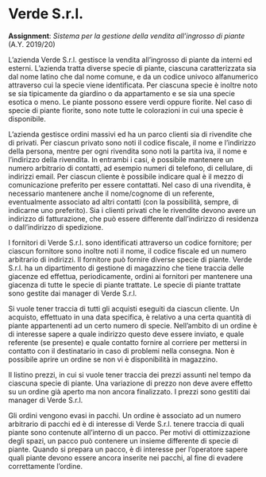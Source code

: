 # Verde S.r.l.
**Assignment**: *Sistema per la gestione della vendita all’ingrosso di piante* (A.Y. 2019/20)

L’azienda Verde S.r.l. gestisce la vendita all’ingrosso di piante da interni ed esterni. L’azienda tratta diverse specie di piante, ciascuna caratterizzata sia dal nome latino che dal nome comune, e da un codice univoco alfanumerico attraverso cui la specie viene identificata. Per ciascuna specie è inoltre noto se sia tipicamente da giardino o da appartamento e se sia una specie esotica o meno. Le piante possono essere verdi oppure fiorite. Nel caso di specie di piante fiorite, sono note tutte le colorazioni in cui una specie è disponibile.

L’azienda gestisce ordini massivi ed ha un parco clienti sia di rivendite che di privati. Per ciascun privato sono noti il codice fiscale, il nome e l’indirizzo della persona, mentre per ogni rivendita sono noti la partita iva, il nome e l’indirizzo della rivendita. In entrambi i casi, è possibile mantenere un numero arbitrario di contatti, ad esempio numeri di telefono, di cellulare, di indirizzi email. Per ciascun cliente è possibile indicare qual è il mezzo di comunicazione preferito per essere contattati. Nel caso di una rivendita, è necessario mantenere anche il nome/cognome di un referente, eventualmente associato ad altri contatti (con la possibilità, sempre, di indicarne uno preferito). Sia i clienti privati che le rivendite devono avere un indirizzo di fatturazione, che può essere differente dall’indirizzo di residenza o dall’indirizzo di spedizione.

I fornitori di Verde S.r.l. sono identificati attraverso un codice fornitore; per ciascun fornitore sono inoltre noti il nome, il codice fiscale ed un numero arbitrario di indirizzi. Il fornitore può fornire diverse specie di piante.
Verde S.r.l. ha un dipartimento di gestione di magazzino che tiene traccia delle giacenze ed effettua, periodicamente, ordini ai fornitori per mantenere una giacenza di tutte le specie di piante trattate.
Le specie di piante trattate sono gestite dai manager di Verde S.r.l.

Si vuole tener traccia di tutti gli acquisti eseguiti da ciascun cliente. Un acquisto, effettuato in una data specifica, è relativo a una certa quantità di piante appartenenti ad un certo numero di specie. Nell’ambito di un ordine è di interesse sapere a quale indirizzo questo deve essere inviato, e quale referente (se presente) e quale contatto fornire al corriere per mettersi in contatto con il destinatario in caso di problemi nella consegna. Non è possibile aprire un ordine se non vi è disponibilità in magazzino.

Il listino prezzi, in cui si vuole tener traccia dei prezzi assunti nel tempo da ciascuna specie di piante.
Una variazione di prezzo non deve avere effetto su un ordine già aperto ma non ancora finalizzato. I prezzi sono gestiti dai manager di Verde S.r.l.

Gli ordini vengono evasi in pacchi. Un ordine è associato ad un numero arbitrario di pacchi ed è di interesse di Verde S.r.l. tenere traccia di quali piante sono contenute all’interno di un pacco. Per motivi di ottimizzazione degli spazi, un pacco può contenere un insieme differente di specie di piante. Quando si prepara un pacco, è di interesse per l’operatore sapere quali piante devono essere ancora inserite nei pacchi, al fine di evadere correttamente l’ordine.


